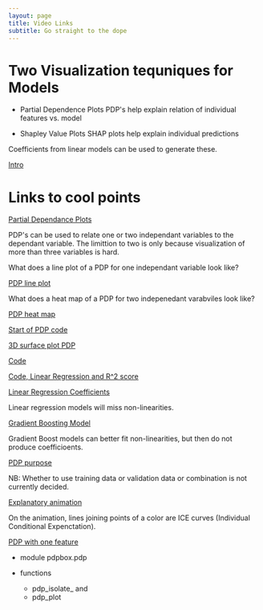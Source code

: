 ```yaml
---
layout: page
title: Video Links
subtitle: Go straight to the dope
---
```


# Two Visualization tequniques for Models
- Partial Dependence Plots
PDP's help explain relation of individual features vs. model

- Shapley Value Plots
SHAP plots help explain individual predictions

Coefficients from linear models can be used to generate these.


[Intro]("https://youtu.be/5h8BWAPar0k?t=10")


# Links to cool points
[Partial Dependance Plots](https://youtu.be/5h8BWAPar0k?t=45)

PDP's can be used to relate one or two independant variables to the dependant variable. The limittion to two is only because visualization of more than three variables is hard.

What does a line plot of a PDP for one independant variable look like? 

[PDP line plot](https://youtu.be/5h8BWAPar0k?t=57)

What does a heat map of a PDP for two indepenedant varabviles look like? 

[PDP heat map](https://youtu.be/5h8BWAPar0k?t=481)

[Start of PDP code](https://youtu.be/5h8BWAPar0k?t=859)

[3D surface plot PDP](https://youtu.be/5h8BWAPar0k?t=992)


[Code](https://youtu.be/5h8BWAPar0k?t=1067)

[Code, Linear Regression and R^2 score](https://youtu.be/5h8BWAPar0k?t=1104)

[Linear Regression Coefficients](https://youtu.be/5h8BWAPar0k?t=1138)


Linear regression models will miss non-linearities.

[Gradient Boosting Model](https://youtu.be/5h8BWAPar0k?t=1486)

Gradient Boost models can better fit non-linearities, but then do not produce coefficioents.

[PDP purpose](https://youtu.be/5h8BWAPar0k?t=1522)

NB: Whether to use training data or validation data or combination is not currently decided.

[Explanatory animation](https://youtu.be/5h8BWAPar0k?t=1547)

On the animation, lines joining points of a color are ICE curves (Individual Conditional Expenctation).

[PDP with one feature](https://youtu.be/5h8BWAPar0k?t=1857)

- module pdpbox.pdp

- functions 
  - pdp\_isolate\_ and 
  - pdp_plot



